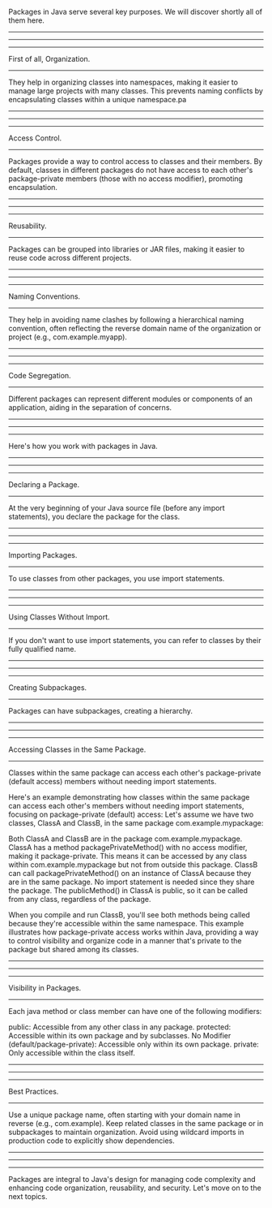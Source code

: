 Packages in Java serve several key purposes. We will discover shortly all of them here.

-------------------
-------------------
-------------------

First of all, Organization.

-------------------

They help in organizing classes into namespaces, making it easier to manage large projects with many classes. This prevents naming conflicts by encapsulating classes within a unique namespace.pa

-------------------
-------------------
-------------------

Access Control.

-------------------

Packages provide a way to control access to classes and their members. By default, classes in different packages do not have access to each other's package-private members (those with no access modifier), promoting encapsulation.

-------------------
-------------------
-------------------

Reusability.

-------------------

Packages can be grouped into libraries or JAR files, making it easier to reuse code across different projects.

-------------------
-------------------
-------------------

Naming Conventions.

-------------------

They help in avoiding name clashes by following a hierarchical naming convention, often reflecting the reverse domain name of the organization or project (e.g., com.example.myapp).

-------------------
-------------------
-------------------

Code Segregation.

-------------------

Different packages can represent different modules or components of an application, aiding in the separation of concerns.

-------------------
-------------------
-------------------

Here's how you work with packages in Java.

-------------------
-------------------
-------------------

Declaring a Package.

-------------------

At the very beginning of your Java source file (before any import statements), you declare the package for the class.

-------------------
-------------------
-------------------

Importing Packages.

-------------------

To use classes from other packages, you use import statements.

-------------------
-------------------
-------------------

Using Classes Without Import.

-------------------

If you don't want to use import statements, you can refer to classes by their fully qualified name.

-------------------
-------------------
-------------------

Creating Subpackages.

-------------------

Packages can have subpackages, creating a hierarchy.

-------------------
-------------------
-------------------

Accessing Classes in the Same Package.

-------------------

Classes within the same package can access each other's package-private (default access) members without needing import statements.

Here's an example demonstrating how classes within the same package can access each other's members without needing import statements, focusing on package-private (default) access:
Let's assume we have two classes, ClassA and ClassB, in the same package com.example.mypackage:

Both ClassA and ClassB are in the package com.example.mypackage.
ClassA has a method packagePrivateMethod() with no access modifier, making it package-private. This means it can be accessed by any class within com.example.mypackage but not from outside this package.
ClassB can call packagePrivateMethod() on an instance of ClassA because they are in the same package. No import statement is needed since they share the package.
The publicMethod() in ClassA is public, so it can be called from any class, regardless of the package.

When you compile and run ClassB, you'll see both methods being called because they're accessible within the same namespace.
This example illustrates how package-private access works within Java, providing a way to control visibility and organize code in a manner that's private to the package but shared among its classes.

-------------------
-------------------
-------------------

Visibility in Packages.

-------------------

Each java method or class member can have one of the following modifiers:

public: Accessible from any other class in any package.
protected: Accessible within its own package and by subclasses.
No Modifier (default/package-private): Accessible only within its own package.
private: Only accessible within the class itself.

-------------------
-------------------
-------------------

Best Practices.

-------------------

Use a unique package name, often starting with your domain name in reverse (e.g., com.example).
Keep related classes in the same package or in subpackages to maintain organization.
Avoid using wildcard imports in production code to explicitly show dependencies.

-------------------
-------------------
-------------------

Packages are integral to Java's design for managing code complexity and enhancing code organization, reusability, and security. Let's move on to the next topics.